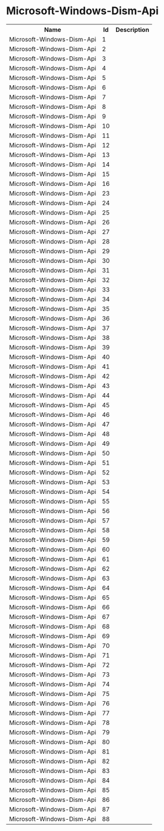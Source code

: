 # Microsoft-Windows-Dism-Api

<table>
<colgroup><col/><col/><col/></colgroup>
<tr><th>Name</th><th>Id</th><th>Description</th></tr>
<tr><td>Microsoft-Windows-Dism-Api</td><td>1</td><td></td></tr>
<tr><td>Microsoft-Windows-Dism-Api</td><td>2</td><td></td></tr>
<tr><td>Microsoft-Windows-Dism-Api</td><td>3</td><td></td></tr>
<tr><td>Microsoft-Windows-Dism-Api</td><td>4</td><td></td></tr>
<tr><td>Microsoft-Windows-Dism-Api</td><td>5</td><td></td></tr>
<tr><td>Microsoft-Windows-Dism-Api</td><td>6</td><td></td></tr>
<tr><td>Microsoft-Windows-Dism-Api</td><td>7</td><td></td></tr>
<tr><td>Microsoft-Windows-Dism-Api</td><td>8</td><td></td></tr>
<tr><td>Microsoft-Windows-Dism-Api</td><td>9</td><td></td></tr>
<tr><td>Microsoft-Windows-Dism-Api</td><td>10</td><td></td></tr>
<tr><td>Microsoft-Windows-Dism-Api</td><td>11</td><td></td></tr>
<tr><td>Microsoft-Windows-Dism-Api</td><td>12</td><td></td></tr>
<tr><td>Microsoft-Windows-Dism-Api</td><td>13</td><td></td></tr>
<tr><td>Microsoft-Windows-Dism-Api</td><td>14</td><td></td></tr>
<tr><td>Microsoft-Windows-Dism-Api</td><td>15</td><td></td></tr>
<tr><td>Microsoft-Windows-Dism-Api</td><td>16</td><td></td></tr>
<tr><td>Microsoft-Windows-Dism-Api</td><td>23</td><td></td></tr>
<tr><td>Microsoft-Windows-Dism-Api</td><td>24</td><td></td></tr>
<tr><td>Microsoft-Windows-Dism-Api</td><td>25</td><td></td></tr>
<tr><td>Microsoft-Windows-Dism-Api</td><td>26</td><td></td></tr>
<tr><td>Microsoft-Windows-Dism-Api</td><td>27</td><td></td></tr>
<tr><td>Microsoft-Windows-Dism-Api</td><td>28</td><td></td></tr>
<tr><td>Microsoft-Windows-Dism-Api</td><td>29</td><td></td></tr>
<tr><td>Microsoft-Windows-Dism-Api</td><td>30</td><td></td></tr>
<tr><td>Microsoft-Windows-Dism-Api</td><td>31</td><td></td></tr>
<tr><td>Microsoft-Windows-Dism-Api</td><td>32</td><td></td></tr>
<tr><td>Microsoft-Windows-Dism-Api</td><td>33</td><td></td></tr>
<tr><td>Microsoft-Windows-Dism-Api</td><td>34</td><td></td></tr>
<tr><td>Microsoft-Windows-Dism-Api</td><td>35</td><td></td></tr>
<tr><td>Microsoft-Windows-Dism-Api</td><td>36</td><td></td></tr>
<tr><td>Microsoft-Windows-Dism-Api</td><td>37</td><td></td></tr>
<tr><td>Microsoft-Windows-Dism-Api</td><td>38</td><td></td></tr>
<tr><td>Microsoft-Windows-Dism-Api</td><td>39</td><td></td></tr>
<tr><td>Microsoft-Windows-Dism-Api</td><td>40</td><td></td></tr>
<tr><td>Microsoft-Windows-Dism-Api</td><td>41</td><td></td></tr>
<tr><td>Microsoft-Windows-Dism-Api</td><td>42</td><td></td></tr>
<tr><td>Microsoft-Windows-Dism-Api</td><td>43</td><td></td></tr>
<tr><td>Microsoft-Windows-Dism-Api</td><td>44</td><td></td></tr>
<tr><td>Microsoft-Windows-Dism-Api</td><td>45</td><td></td></tr>
<tr><td>Microsoft-Windows-Dism-Api</td><td>46</td><td></td></tr>
<tr><td>Microsoft-Windows-Dism-Api</td><td>47</td><td></td></tr>
<tr><td>Microsoft-Windows-Dism-Api</td><td>48</td><td></td></tr>
<tr><td>Microsoft-Windows-Dism-Api</td><td>49</td><td></td></tr>
<tr><td>Microsoft-Windows-Dism-Api</td><td>50</td><td></td></tr>
<tr><td>Microsoft-Windows-Dism-Api</td><td>51</td><td></td></tr>
<tr><td>Microsoft-Windows-Dism-Api</td><td>52</td><td></td></tr>
<tr><td>Microsoft-Windows-Dism-Api</td><td>53</td><td></td></tr>
<tr><td>Microsoft-Windows-Dism-Api</td><td>54</td><td></td></tr>
<tr><td>Microsoft-Windows-Dism-Api</td><td>55</td><td></td></tr>
<tr><td>Microsoft-Windows-Dism-Api</td><td>56</td><td></td></tr>
<tr><td>Microsoft-Windows-Dism-Api</td><td>57</td><td></td></tr>
<tr><td>Microsoft-Windows-Dism-Api</td><td>58</td><td></td></tr>
<tr><td>Microsoft-Windows-Dism-Api</td><td>59</td><td></td></tr>
<tr><td>Microsoft-Windows-Dism-Api</td><td>60</td><td></td></tr>
<tr><td>Microsoft-Windows-Dism-Api</td><td>61</td><td></td></tr>
<tr><td>Microsoft-Windows-Dism-Api</td><td>62</td><td></td></tr>
<tr><td>Microsoft-Windows-Dism-Api</td><td>63</td><td></td></tr>
<tr><td>Microsoft-Windows-Dism-Api</td><td>64</td><td></td></tr>
<tr><td>Microsoft-Windows-Dism-Api</td><td>65</td><td></td></tr>
<tr><td>Microsoft-Windows-Dism-Api</td><td>66</td><td></td></tr>
<tr><td>Microsoft-Windows-Dism-Api</td><td>67</td><td></td></tr>
<tr><td>Microsoft-Windows-Dism-Api</td><td>68</td><td></td></tr>
<tr><td>Microsoft-Windows-Dism-Api</td><td>69</td><td></td></tr>
<tr><td>Microsoft-Windows-Dism-Api</td><td>70</td><td></td></tr>
<tr><td>Microsoft-Windows-Dism-Api</td><td>71</td><td></td></tr>
<tr><td>Microsoft-Windows-Dism-Api</td><td>72</td><td></td></tr>
<tr><td>Microsoft-Windows-Dism-Api</td><td>73</td><td></td></tr>
<tr><td>Microsoft-Windows-Dism-Api</td><td>74</td><td></td></tr>
<tr><td>Microsoft-Windows-Dism-Api</td><td>75</td><td></td></tr>
<tr><td>Microsoft-Windows-Dism-Api</td><td>76</td><td></td></tr>
<tr><td>Microsoft-Windows-Dism-Api</td><td>77</td><td></td></tr>
<tr><td>Microsoft-Windows-Dism-Api</td><td>78</td><td></td></tr>
<tr><td>Microsoft-Windows-Dism-Api</td><td>79</td><td></td></tr>
<tr><td>Microsoft-Windows-Dism-Api</td><td>80</td><td></td></tr>
<tr><td>Microsoft-Windows-Dism-Api</td><td>81</td><td></td></tr>
<tr><td>Microsoft-Windows-Dism-Api</td><td>82</td><td></td></tr>
<tr><td>Microsoft-Windows-Dism-Api</td><td>83</td><td></td></tr>
<tr><td>Microsoft-Windows-Dism-Api</td><td>84</td><td></td></tr>
<tr><td>Microsoft-Windows-Dism-Api</td><td>85</td><td></td></tr>
<tr><td>Microsoft-Windows-Dism-Api</td><td>86</td><td></td></tr>
<tr><td>Microsoft-Windows-Dism-Api</td><td>87</td><td></td></tr>
<tr><td>Microsoft-Windows-Dism-Api</td><td>88</td><td></td></tr>
</table>
